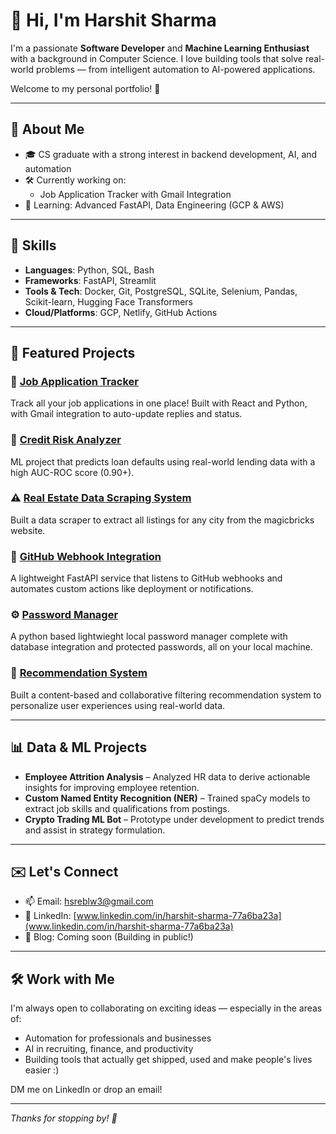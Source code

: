 # 👋 Hi, I'm Harshit Sharma

I'm a passionate **Software Developer** and **Machine Learning Enthusiast** with a background in Computer Science. I love building tools that solve real-world problems — from intelligent automation to AI-powered applications.

Welcome to my personal portfolio! 🚀

---

## 💼 About Me

- 🎓 CS graduate with a strong interest in backend development, AI, and automation
- 🛠️ Currently working on:   
  - Job Application Tracker with Gmail Integration  
- 🌱 Learning: Advanced FastAPI, Data Engineering (GCP & AWS)

---

## 🧠 Skills

- **Languages**: Python, SQL, Bash
- **Frameworks**: FastAPI, Streamlit
- **Tools & Tech**: Docker, Git, PostgreSQL, SQLite, Selenium, Pandas, Scikit-learn, Hugging Face Transformers
- **Cloud/Platforms**: GCP, Netlify, GitHub Actions

---

## 🚀 Featured Projects

### 💼 [Job Application Tracker](https://jobtracker-frontend-at5w-git-master-hsreblw3-6172s-projects.vercel.app/?_vercel_share=tCnERFqYi2FTzbE8H8wqorH1GsyxnWiT)
Track all your job applications in one place! Built with React and Python, with Gmail integration to auto-update replies and status.

### 🧠 [Credit Risk Analyzer](https://github.com/RedEyeBunny/credit-risk-analysis)
ML project that predicts loan defaults using real-world lending data with a high AUC-ROC score (0.90+).

### ⚠️ [Real Estate Data Scraping System](https://github.com/RedEyeBunny/magicbricks_data_scraper)
Built a data scraper to extract all listings for any city from the magicbricks website.

### 🔗 [GitHub Webhook Integration](https://github.com/RedEyeBunny/webhook-repo)  
A lightweight FastAPI service that listens to GitHub webhooks and automates custom actions like deployment or notifications.

### ⚙️ [Password Manager](https://github.com/RedEyeBunny/PassGuard)
A python based lightwieght local password manager complete with database integration and protected passwords, all on your local machine.

### 🎯 [Recommendation System](https://github.com/RedEyeBunny/RecommendationSystem)
Built a content-based and collaborative filtering recommendation system to personalize user experiences using real-world data.

---

## 📊 Data & ML Projects

- **Employee Attrition Analysis** – Analyzed HR data to derive actionable insights for improving employee retention.
- **Custom Named Entity Recognition (NER)** – Trained spaCy models to extract job skills and qualifications from postings.
- **Crypto Trading ML Bot** – Prototype under development to predict trends and assist in strategy formulation.

---

## ✉️ Let's Connect

- 📫 Email: [hsreblw3@gmail.com](mailto:hsreblw3@gmail.com)  
- 💼 LinkedIn: [www.linkedin.com/in/harshit-sharma-77a6ba23a](www.linkedin.com/in/harshit-sharma-77a6ba23a)  
- 🧠 Blog: Coming soon (Building in public!)

---

## 🛠️ Work with Me

I'm always open to collaborating on exciting ideas — especially in the areas of:
- Automation for professionals and businesses
- AI in recruiting, finance, and productivity
- Building tools that actually get shipped, used and make people's lives easier :)

DM me on LinkedIn or drop an email!

---

_Thanks for stopping by! 🌟_
